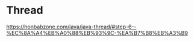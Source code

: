 # Thread

https://honbabzone.com/java/java-thread/#step-6--%EC%8A%A4%EB%A0%88%EB%93%9C-%EA%B7%B8%EB%A3%B9